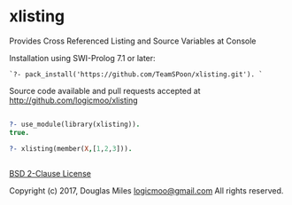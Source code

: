 # xlisting
Provides Cross Referenced Listing and Source Variables at Console


Installation using SWI-Prolog 7.1 or later:

    `?- pack_install('https://github.com/TeamSPoon/xlisting.git'). `

Source code available and pull requests accepted at
http://github.com/logicmoo/xlisting

```prolog

?- use_module(library(xlisting)).
true.

?- xlisting(member(X,[1,2,3])).
 

```

[BSD 2-Clause License](LICENSE.md)

Copyright (c) 2017, 
Douglas Miles <logicmoo@gmail.com>
All rights reserved.

